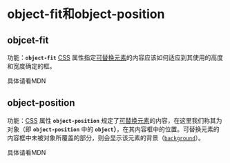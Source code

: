 # object-fit和object-position

## objcet-fit

功能：**`object-fit`** [CSS](https://developer.mozilla.org/zh-CN/docs/Web/CSS) 属性指定[可替换元素](https://developer.mozilla.org/zh-CN/docs/Web/CSS/Replaced_element)的内容应该如何适应到其使用的高度和宽度确定的框。

具体请看MDN



## object-position

功能：[CSS](https://developer.mozilla.org/zh-CN/docs/Web/CSS) 属性 **`object-position`** 规定了[可替换元素](https://developer.mozilla.org/zh-CN/docs/Web/CSS/Replaced_element)的内容，在这里我们称其为对象（即 **`object-position`** 中的 **`object`）**，在其内容框中的位置。可替换元素的内容框中未被对象所覆盖的部分，则会显示该元素的背景（[`background`](https://developer.mozilla.org/zh-CN/docs/Web/CSS/background)）。

具体请看MDN